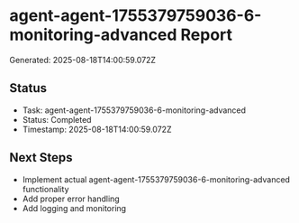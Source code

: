 # agent-agent-1755379759036-6-monitoring-advanced Report

Generated: 2025-08-18T14:00:59.072Z

## Status
- Task: agent-agent-1755379759036-6-monitoring-advanced
- Status: Completed
- Timestamp: 2025-08-18T14:00:59.072Z

## Next Steps
- Implement actual agent-agent-1755379759036-6-monitoring-advanced functionality
- Add proper error handling
- Add logging and monitoring
